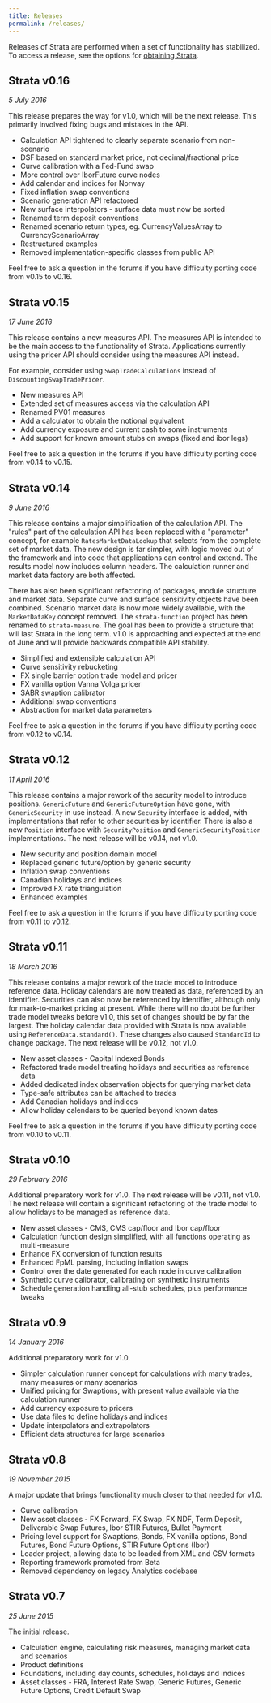 ```yaml
---
title: Releases
permalink: /releases/
---
```


Releases of Strata are performed when a set of functionality has stabilized.
To access a release, see the options for [obtaining Strata]({{site.baseurl}}/obtaining_strata).


## Strata v0.16

*5 July 2016*

This release prepares the way for v1.0, which will be the next release.
This primarily involved fixing bugs and mistakes in the API.

* Calculation API tightened to clearly separate scenario from non-scenario
* DSF based on standard market price, not decimal/fractional price
* Curve calibration with a Fed-Fund swap
* More control over IborFuture curve nodes
* Add calendar and indices for Norway
* Fixed inflation swap conventions
* Scenario generation API refactored
* New surface interpolators - surface data must now be sorted
* Renamed term deposit conventions
* Renamed scenario return types, eg. CurrencyValuesArray to CurrencyScenarioArray
* Restructured examples
* Removed implementation-specific classes from public API

Feel free to ask a question in the forums if you have difficulty porting code from v0.15 to v0.16.


## Strata v0.15

*17 June 2016*

This release contains a new measures API.
The measures API is intended to be the main access to the functionality of Strata.
Applications currently using the pricer API should consider using the measures API instead.

For example, consider using `SwapTradeCalculations` instead of `DiscountingSwapTradePricer`.

* New measures API
* Extended set of measures access via the calculation API
* Renamed PV01 measures
* Add a calculator to obtain the notional equivalent
* Add currency exposure and current cash to some instruments
* Add support for known amount stubs on swaps (fixed and ibor legs)

Feel free to ask a question in the forums if you have difficulty porting code from v0.14 to v0.15.


## Strata v0.14

*9 June 2016*

This release contains a major simplification of the calculation API.
The "rules" part of the calculation API has been replaced with a "parameter" concept,
for example `RatesMarketDataLookup` that selects from the complete set of market data.
The new design is far simpler, with logic moved out of the framework and into code that applications
can control and extend. The results model now includes column headers.
The calculation runner and market data factory are both affected.

There has also been significant refactoring of packages, module structure and market data.
Separate curve and surface sensitivity objects have been combined.
Scenario market data is now more widely available, with the `MarketDataKey` concept removed.
The `strata-function` project has been renamed to `strata-measure`.
The goal has been to provide a structure that will last Strata in the long term.
v1.0 is approaching and expected at the end of June and will provide backwards compatible API stability.

* Simplified and extensible calculation API
* Curve sensitivity rebucketing
* FX single barrier option trade model and pricer
* FX vanilla option Vanna Volga pricer
* SABR swaption calibrator
* Additional swap conventions
* Abstraction for market data parameters

Feel free to ask a question in the forums if you have difficulty porting code from v0.12 to v0.14.


## Strata v0.12

*11 April 2016*

This release contains a major rework of the security model to introduce positions.
`GenericFuture` and `GenericFutureOption` have gone, with `GenericSecurity` in use instead.
A new `Security` interface is added, with implementations that refer to other securities by identifier.
There is also a new `Position` interface with `SecurityPosition` and `GenericSecurityPosition` implementations.
The next release will be v0.14, not v1.0.

* New security and position domain model
* Replaced generic future/option by generic security
* Inflation swap conventions
* Canadian holidays and indices
* Improved FX rate triangulation
* Enhanced examples

Feel free to ask a question in the forums if you have difficulty porting code from v0.11 to v0.12.


## Strata v0.11

*18 March 2016*

This release contains a major rework of the trade model to introduce reference data.
Holiday calendars are now treated as data, referenced by an identifier.
Securities can also now be referenced by identifier, although only for mark-to-market pricing at present.
While there will no doubt be further trade model tweaks before v1.0, this set of changes should be by far the largest.
The holiday calendar data provided with Strata is now available using `ReferenceData.standard()`.
These changes also caused `StandardId` to change package.
The next release will be v0.12, not v1.0.

* New asset classes - Capital Indexed Bonds
* Refactored trade model treating holidays and securities as reference data
* Added dedicated index observation objects for querying market data
* Type-safe attributes can be attached to trades
* Add Canadian holidays and indices
* Allow holiday calendars to be queried beyond known dates

Feel free to ask a question in the forums if you have difficulty porting code from v0.10 to v0.11.


## Strata v0.10

*29 February 2016*

Additional preparatory work for v1.0. The next release will be v0.11, not v1.0.
The next release will contain a significant refactoring of the trade model to allow holidays
to be managed as reference data.

* New asset classes - CMS, CMS cap/floor and Ibor cap/floor
* Calculation function design simplified, with all functions operating as multi-measure
* Enhance FX conversion of function results
* Enhanced FpML parsing, including inflation swaps
* Control over the date generated for each node in curve calibration
* Synthetic curve calibrator, calibrating on synthetic instruments
* Schedule generation handling all-stub schedules, plus performance tweaks


## Strata v0.9

*14 January 2016*

Additional preparatory work for v1.0.

* Simpler calculation runner concept for calculations with many trades, many measures or many scenarios
* Unified pricing for Swaptions, with present value available via the calculation runner
* Add currency exposure to pricers
* Use data files to define holidays and indices
* Update interpolators and extrapolators
* Efficient data structures for large scenarios


## Strata v0.8

*19 November 2015*

A major update that brings functionality much closer to that needed for v1.0.

* Curve calibration
* New asset classes - FX Forward, FX Swap, FX NDF, Term Deposit, Deliverable Swap Futures, Ibor STIR Futures, Bullet Payment
* Pricing level support for Swaptions, Bonds, FX vanilla options, Bond Futures, Bond Future Options, STIR Future Options (Ibor)
* Loader project, allowing data to be loaded from XML and CSV formats
* Reporting framework promoted from Beta
* Removed dependency on legacy Analytics codebase


## Strata v0.7

*25 June 2015*

The initial release.

* Calculation engine, calculating risk measures, managing market data and scenarios
* Product definitions
* Foundations, including day counts, schedules, holidays and indices
* Asset classes - FRA, Interest Rate Swap, Generic Futures, Generic Future Options, Credit Default Swap
